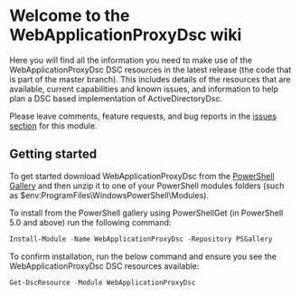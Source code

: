 # Welcome to the WebApplicationProxyDsc wiki

Here you will find all the information you need to make use of the WebApplicationProxyDsc DSC resources in the
latest release (the code that is part of the master branch). This includes details of the
resources that are available, current capabilities and known issues, and information to help
plan a DSC based implementation of ActiveDirectoryDsc.

Please leave comments, feature requests, and bug reports in the
[issues section](https://github.com/X-Guardian/WebApplicationProxyDsc/issues) for this module.

## Getting started

To get started download WebApplicationProxyDsc from the [PowerShell Gallery](http://www.powershellgallery.com/packages/WebApplicationProxyDsc/)
and then unzip it to one of your PowerShell modules folders
(such as $env:ProgramFiles\WindowsPowerShell\Modules).

To install from the PowerShell gallery using PowerShellGet (in PowerShell 5.0 and above)
run the following command:

```powershell
Install-Module -Name WebApplicationProxyDsc -Repository PSGallery
```

To confirm installation, run the below command and ensure you see the WebApplicationProxyDsc
DSC resources available:

```powershell
Get-DscResource -Module WebApplicationProxyDsc
```
